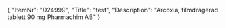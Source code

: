 {
  "ItemNr": "024999",
  "Title": "test",
  "Description": "Arcoxia, filmdragerad tablett 90 mg Pharmachim AB"
}
